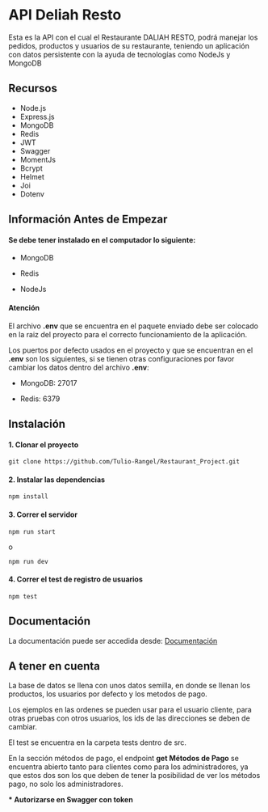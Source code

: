 # API Deliah Resto

Esta es la API con el cual el Restaurante DALIAH RESTO, podrá manejar los pedidos, productos y usuarios de su restaurante, teniendo un aplicación con datos persistente con la ayuda de tecnologías como NodeJs y MongoDB

## Recursos

- Node.js
- Express.js
- MongoDB
- Redis
- JWT
- Swagger
- MomentJs
- Bcrypt
- Helmet
- Joi
- Dotenv

## Información Antes de Empezar

#### Se debe tener instalado en el computador lo siguiente:

- MongoDB

- Redis

- NodeJs

#### Atención
El archivo **.env** que se encuentra en el paquete enviado debe ser colocado en la raiz del proyecto para el correcto funcionamiento de la aplicación.

Los puertos por defecto usados en el proyecto y que se encuentran en el **.env** son los siguientes, si se tienen otras configuraciones por favor cambiar los datos dentro del archivo **.env**:

- MongoDB: 27017

- Redis: 6379  



## Instalación

#### 1. Clonar el proyecto
```
git clone https://github.com/Tulio-Rangel/Restaurant_Project.git
```
#### 2. Instalar las dependencias
```
npm install
```
#### 3. Correr el servidor
```
npm run start
```
o
```
npm run dev
```
#### 4. Correr el test de registro de usuarios
```
npm test
```
## Documentación

La documentación puede ser accedida desde: [Documentación](http://localhost:3000/api-docs)

## A tener en cuenta

La base de datos se llena con unos datos semilla, en donde se llenan los productos, los usuarios por defecto y los metodos de pago.

Los ejemplos en las ordenes se pueden usar para el usuario cliente, para otras pruebas con otros usuarios, los ids de las direcciones se deben de cambiar.

El test se encuentra en la carpeta tests dentro de src.

En la sección métodos de pago, el endpoint **get Métodos de Pago** se encuentra abierto tanto para clientes como para los administradores, ya que estos dos son los que deben de tener la posibilidad de ver los métodos pago, no solo los administradores. 

**\* Autorizarse en Swagger con token**
